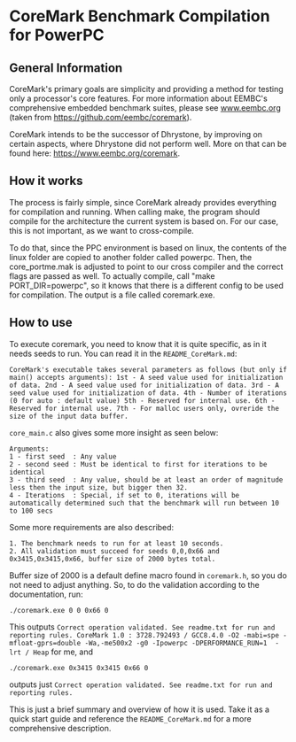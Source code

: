 # CoreMark Benchmark Compilation for PowerPC

## General Information
CoreMark's primary goals are simplicity and providing a method for testing only a processor's core features. For more information about EEMBC's comprehensive embedded benchmark suites, please see www.eembc.org (taken from https://github.com/eembc/coremark). 

CoreMark intends to be the successor of Dhrystone, by improving on certain aspects, where Dhrystone did not perform well. More on that can be found here: https://www.eembc.org/coremark.

## How it works
The process is fairly simple, since CoreMark already provides everything for compilation and running. When calling make, the program should compile for the architecture the current system is based on. For our case, this is not important, as we want to cross-compile. 

To do that, since the PPC environment is based on linux, the contents of the linux folder are copied to another folder called powerpc. Then, the core_portme.mak is adjusted to point to our cross compiler and the correct flags are passed as well. To actually compile, call "make PORT_DIR=powerpc", so it knows that there is a different config to be used for compilation. The output is a file called coremark.exe.

## How to use 
To execute coremark, you need to know that it is quite specific, as in it needs seeds to run. You can read it in the `README_CoreMark.md`:

~~~
CoreMark's executable takes several parameters as follows (but only if main() accepts arguments): 1st - A seed value used for initialization of data. 2nd - A seed value used for initialization of data. 3rd - A seed value used for initialization of data. 4th - Number of iterations (0 for auto : default value) 5th - Reserved for internal use. 6th - Reserved for internal use. 7th - For malloc users only, ovreride the size of the input data buffer.
~~~

`core_main.c` also gives some more insight as seen below:

~~~
Arguments:
1 - first seed  : Any value
2 - second seed : Must be identical to first for iterations to be identical
3 - third seed  : Any value, should be at least an order of magnitude less then the input size, but bigger then 32.
4 - Iterations  : Special, if set to 0, iterations will be automatically determined such that the benchmark will run between 10 to 100 secs
~~~

Some more requirements are also described:

~~~
1. The benchmark needs to run for at least 10 seconds.
2. All validation must succeed for seeds 0,0,0x66 and 0x3415,0x3415,0x66, buffer size of 2000 bytes total.
~~~

Buffer size of 2000 is a default define macro found in `coremark.h`, so you do not need to adjust anything. So, to do the validation according to the documentation, run:

```
./coremark.exe 0 0 0x66 0 
```

This outputs `Correct operation validated. See readme.txt for run and reporting rules. CoreMark 1.0 : 3728.792493 / GCC8.4.0 -O2 -mabi=spe -mfloat-gprs=double -Wa,-me500x2 -g0 -Ipowerpc -DPERFORMANCE_RUN=1  -lrt / Heap` for me, and 

```
./coremark.exe 0x3415 0x3415 0x66 0
```

outputs just `Correct operation validated. See readme.txt for run and reporting rules.`

This is just a brief summary and overview of how it is used. Take it as a quick start guide and reference the `README_CoreMark.md` for a more comprehensive description. 

